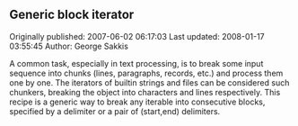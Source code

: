 ## Generic block iterator 
Originally published: 2007-06-02 06:17:03 
Last updated: 2008-01-17 03:55:45 
Author: George Sakkis 
 
A common task, especially in text processing, is to break some input sequence into chunks (lines, paragraphs, records, etc.) and process them one by one. The iterators of builtin strings and files can be considered such chunkers, breaking the object into characters and lines respectively. This recipe is a generic way to break any iterable into consecutive blocks, specified by a delimiter or a pair of (start,end) delimiters.